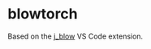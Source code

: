 # blowtorch

Based on the [j_blow](https://marketplace.visualstudio.com/items?itemName=u2018166490288.j-blow) VS Code extension.
